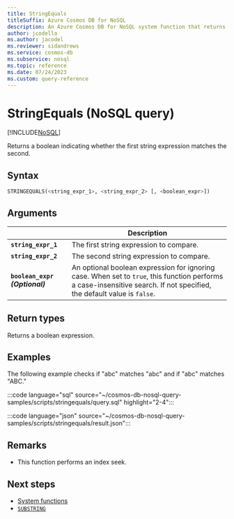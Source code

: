 ```yaml
---
title: StringEquals
titleSuffix: Azure Cosmos DB for NoSQL
description: An Azure Cosmos DB for NoSQL system function that returns a boolean indicating whether two strings are equivalent.
author: jcodella
ms.author: jacodel
ms.reviewer: sidandrews
ms.service: cosmos-db
ms.subservice: nosql
ms.topic: reference
ms.date: 07/24/2023
ms.custom: query-reference
---
```


# StringEquals (NoSQL query)

[!INCLUDE[NoSQL](../../includes/appliesto-nosql.md)]

Returns a boolean indicating whether the first string expression matches the second.  

## Syntax

```sql
STRINGEQUALS(<string_expr_1>, <string_expr_2> [, <boolean_expr>])  
```

## Arguments

| | Description |
| --- | --- |
| **`string_expr_1`** | The first string expression to compare. |
| **`string_expr_2`** | The second string expression to compare. |
| **`boolean_expr` *(Optional)*** | An optional boolean expression for ignoring case. When set to `true`, this function performs a case-insensitive search. If not specified, the default value is `false`. |

## Return types

Returns a boolean expression.  

## Examples

The following example checks if "abc" matches "abc" and if "abc" matches "ABC."

:::code language="sql" source="~/cosmos-db-nosql-query-samples/scripts/stringequals/query.sql" highlight="2-4":::

:::code language="json" source="~/cosmos-db-nosql-query-samples/scripts/stringequals/result.json":::

## Remarks

- This function performs an index seek.

## Next steps

- [System functions](system-functions.yml)
- [`SUBSTRING`](substring.md)
